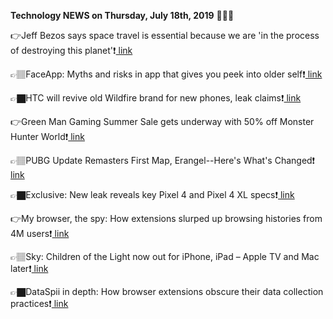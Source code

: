 <b>Technology NEWS on Thursday, July 18th, 2019</b> 📡📡📡 

👉Jeff Bezos says space travel is essential because we are 'in the process of destroying this planet'❗️<a href='https://www.google.com/url?rct=j&sa=t&url=https://www.businessinsider.com/jeff-bezos-space-travel-essential-because-destroying-planet-2019-7&ct=ga&cd=CAIyGmVjZmViYzNiZjFkNzQyNDM6Y29tOmVuOlVT&usg=AFQjCNEMpS4ihg1vipdkCizIL2fiVWh-Gw'> link</a>

👉🏽FaceApp: Myths and risks in app that gives you peek into older self❗️<a href='https://www.google.com/url?rct=j&sa=t&url=https://www.mercurynews.com/2019/07/18/myths-and-risks-in-app-that-gives-you-peek-into-older-self/&ct=ga&cd=CAIyGmVjZmViYzNiZjFkNzQyNDM6Y29tOmVuOlVT&usg=AFQjCNHqLcalPa_4nw7mp_fvATe2UGUw2A'> link</a>

👉🏿HTC will revive old Wildfire brand for new phones, leak claims❗️<a href='https://www.google.com/url?rct=j&sa=t&url=https://www.theverge.com/2019/7/18/20699081/htc-phone-wildfire-e-plus-e1-leaks-features-specs&ct=ga&cd=CAIyGmVjZmViYzNiZjFkNzQyNDM6Y29tOmVuOlVT&usg=AFQjCNHQPRN4JtBHaDgbiYTMpBoACIFdGA'> link</a>

👉Green Man Gaming Summer Sale gets underway with 50% off Monster Hunter World❗️<a href='https://www.google.com/url?rct=j&sa=t&url=https://www.eurogamer.net/articles/2019-07-18-green-man-gaming-summer-sale-gets-underway-with-50-percent-off-monster-hunter-world&ct=ga&cd=CAIyGmVjZmViYzNiZjFkNzQyNDM6Y29tOmVuOlVT&usg=AFQjCNH06_TJzQJ26_vbETOg8iFaKSrV6A'> link</a>

👉🏽PUBG Update Remasters First Map, Erangel--Here's What's Changed❗️<a href='https://www.google.com/url?rct=j&sa=t&url=https://www.gamespot.com/articles/pubg-update-remasters-first-map-erangel-heres-what/1100-6468504/&ct=ga&cd=CAIyGmVjZmViYzNiZjFkNzQyNDM6Y29tOmVuOlVT&usg=AFQjCNF9gtCOdSZZzXZpNL_OU1H3W8OUNw'> link</a>

👉🏿Exclusive: New leak reveals key Pixel 4 and Pixel 4 XL specs❗️<a href='https://www.google.com/url?rct=j&sa=t&url=https://bgr.com/2019/07/18/pixel-4-release-date-2019-coming-exclusive-specs-leak/&ct=ga&cd=CAIyGmVjZmViYzNiZjFkNzQyNDM6Y29tOmVuOlVT&usg=AFQjCNF1Chm32SLtRLC0gWOapeYAlL6nPA'> link</a>

👉My browser, the spy: How extensions slurped up browsing histories from 4M users❗️<a href='https://www.google.com/url?rct=j&sa=t&url=https://arstechnica.com/information-technology/2019/07/dataspii-inside-the-debacle-that-dished-private-data-from-apple-tesla-blue-origin-and-4m-people/&ct=ga&cd=CAIyGmVjZmViYzNiZjFkNzQyNDM6Y29tOmVuOlVT&usg=AFQjCNFuqp64DJo9MrumVAHlAgKusUMWJg'> link</a>

👉🏽Sky: Children of the Light now out for iPhone, iPad – Apple TV and Mac later❗️<a href='https://www.google.com/url?rct=j&sa=t&url=https://9to5mac.com/2019/07/18/sky-children-of-the-light/&ct=ga&cd=CAIyGmVjZmViYzNiZjFkNzQyNDM6Y29tOmVuOlVT&usg=AFQjCNElzdVuOSWUGKStEWi4Jppk9xKX8A'> link</a>

👉🏿DataSpii in depth: How browser extensions obscure their data collection practices❗️<a href='https://www.google.com/url?rct=j&sa=t&url=https://arstechnica.com/information-technology/2019/07/dataspii-technical-deep-dive/&ct=ga&cd=CAIyGmVjZmViYzNiZjFkNzQyNDM6Y29tOmVuOlVT&usg=AFQjCNFfw8xBd3QIzjIPhPK3edTAiqCaMA'> link</a>

